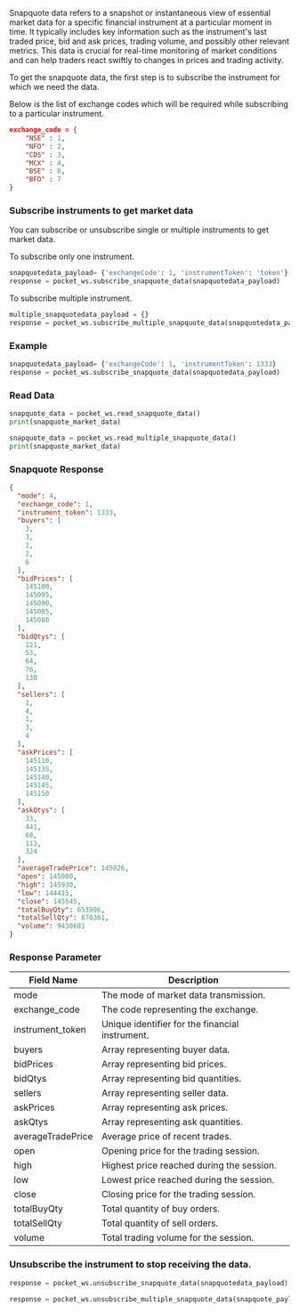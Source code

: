 
Snapquote data refers to a snapshot or instantaneous view of essential market data for a specific financial instrument at a particular moment in time. It typically includes key information such as the instrument's last traded price, bid and ask prices, trading volume, and possibly other relevant metrics. This data is crucial for real-time monitoring of market conditions and can help traders react swiftly to changes in prices and trading activity.

To get the snapquote data, the first step is to subscribe the instrument for which we need the data.

Below is the list of exchange codes which will be required while subscribing to a particular instrument.
```json
exchange_code = {
    "NSE" : 1,
    "NFO" : 2,
    "CDS" : 3,
    "MCX" : 4,
    "BSE" : 6,
    "BFO" : 7
}
```

### Subscribe instruments to get market data
You can subscribe or unsubscribe single or multiple instruments to get market data.

To subscribe only one instrument.
```python
snapquotedata_payload= {'exchangeCode': 1, 'instrumentToken': 'token'}
response = pocket_ws.subscribe_snapquote_data(snapquotedata_payload)
```

To subscribe multiple instrument.
```python
multiple_snapquotedata_payload = {}
response = pocket_ws.subscribe_multiple_snapquote_data(snapquotedata_payload)
```

### Example
```python
snapquotedata_payload= {'exchangeCode': 1, 'instrumentToken': 1333}
response = pocket_ws.subscribe_snapquote_data(snapquotedata_payload)
```


### Read Data
```python
snapquote_data = pocket_ws.read_snapquote_data()
print(snapquote_market_data)
```

```python
snapquote_data = pocket_ws.read_multiple_snapquote_data()
print(snapquote_market_data)
```

### Snapquote Response
```json
{
  "mode": 4,
  "exchange_code": 1,
  "instrument_token": 1333,
  "buyers": [
    3,
    3,
    1,
    2,
    6
  ],
  "bidPrices": [
    145100,
    145095,
    145090,
    145085,
    145080
  ],
  "bidQtys": [
    121,
    53,
    64,
    76,
    130
  ],
  "sellers": [
    1,
    4,
    1,
    3,
    4
  ],
  "askPrices": [
    145110,
    145135,
    145140,
    145145,
    145150
  ],
  "askQtys": [
    33,
    441,
    68,
    113,
    324
  ],
  "averageTradePrice": 145026,
  "open": 145000,
  "high": 145930,
  "low": 144415,
  "close": 145545,
  "totalBuyQty": 653906,
  "totalSellQty": 870361,
  "volume": 9438681
}
```
### Response Parameter
| Field Name        | Description                                    |
|-------------------|------------------------------------------------|
| mode              | The mode of market data transmission.          |
| exchange_code     | The code representing the exchange.            |
| instrument_token  | Unique identifier for the financial instrument.|
| buyers            | Array representing buyer data.                 |
| bidPrices         | Array representing bid prices.                 |
| bidQtys           | Array representing bid quantities.             |
| sellers           | Array representing seller data.                 |
| askPrices         | Array representing ask prices.                 |
| askQtys           | Array representing ask quantities.             |
| averageTradePrice | Average price of recent trades.                |
| open              | Opening price for the trading session.         |
| high              | Highest price reached during the session.      |
| low               | Lowest price reached during the session.       |
| close             | Closing price for the trading session.         |
| totalBuyQty       | Total quantity of buy orders.                  |
| totalSellQty      | Total quantity of sell orders.                 |
| volume            | Total trading volume for the session.          |



### Unsubscribe the instrument to stop receiving the data.
```python
response = pocket_ws.unsubscribe_snapquote_data(snapquotedata_payload)
```

```python
response = pocket_ws.unsubscribe_multiple_snapquote_data(snapquote_payload)
```